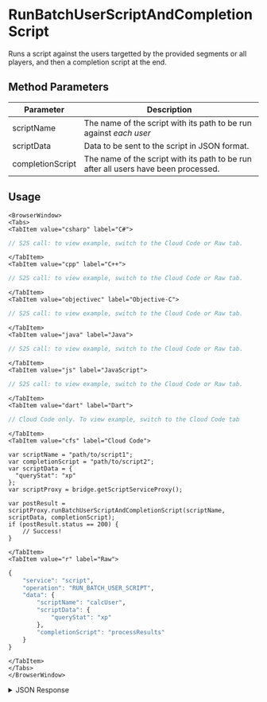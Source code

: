 # RunBatchUserScriptAndCompletionScript

Runs a script against the users targetted by the provided segments or all players, and then a completion script at the end.

<PartialServop service_name="script" operation_name="RUN_BATCH_USER_SCRIPT" />

## Method Parameters
Parameter | Description
--------- | -----------
scriptName | The name of the script with its path to be run against *each user*
scriptData | Data to be sent to the script in JSON format. 
completionScript | The name of the script with its path to be run after all users have been processed.

## Usage

```mdx-code-block
<BrowserWindow>
<Tabs>
<TabItem value="csharp" label="C#">
```

```csharp
// S2S call: to view example, switch to the Cloud Code or Raw tab.
```

```mdx-code-block
</TabItem>
<TabItem value="cpp" label="C++">
```

```cpp
// S2S call: to view example, switch to the Cloud Code or Raw tab.
```

```mdx-code-block
</TabItem>
<TabItem value="objectivec" label="Objective-C">
```

```objectivec
// S2S call: to view example, switch to the Cloud Code or Raw tab.
```

```mdx-code-block
</TabItem>
<TabItem value="java" label="Java">
```

```java
// S2S call: to view example, switch to the Cloud Code or Raw tab.
```

```mdx-code-block
</TabItem>
<TabItem value="js" label="JavaScript">
```

```javascript
// S2S call: to view example, switch to the Cloud Code or Raw tab.
```

```mdx-code-block
</TabItem>
<TabItem value="dart" label="Dart">
```

```dart
// Cloud Code only. To view example, switch to the Cloud Code tab
```

```mdx-code-block
</TabItem>
<TabItem value="cfs" label="Cloud Code">
```

```cfscript
var scriptName = "path/to/script1";
var completionScript = "path/to/script2";
var scriptData = {
  "queryStat": "xp"
};
var scriptProxy = bridge.getScriptServiceProxy();

var postResult = scriptProxy.runBatchUserScriptAndCompletionScript(scriptName, scriptData, completionScript);
if (postResult.status == 200) {
    // Success!
}
```

```mdx-code-block
</TabItem>
<TabItem value="r" label="Raw">
```

```r
{
	"service": "script",
	"operation": "RUN_BATCH_USER_SCRIPT",
	"data": {
		"scriptName": "calcUser",
		"scriptData": {
			"queryStat": "xp"
		},
		"completionScript": "processResults"
	}
}
```

```mdx-code-block
</TabItem>
</Tabs>
</BrowserWindow>
```

<details>
<summary>JSON Response</summary>

```json
{
	"packetId": 1,
	"messageResponses": [{
		"status": 200,
		"data": {
		}
	}]
}
```
</details>

